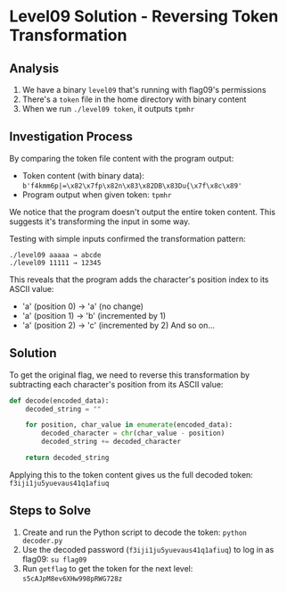 # Level09 Solution - Reversing Token Transformation

## Analysis

1. We have a binary `level09` that's running with flag09's permissions
2. There's a `token` file in the home directory with binary content
3. When we run `./level09 token`, it outputs `tpmhr`

## Investigation Process

By comparing the token file content with the program output:

- Token content (with binary data): `b'f4kmm6p|=\x82\x7fp\x82n\x83\x82DB\x83Du{\x7f\x8c\x89'`
- Program output when given token: `tpmhr`

We notice that the program doesn't output the entire token content. This suggests it's transforming the input in some way.

Testing with simple inputs confirmed the transformation pattern:

```
./level09 aaaaa → abcde
./level09 11111 → 12345
```

This reveals that the program adds the character's position index to its ASCII value:

- 'a' (position 0) → 'a' (no change)
- 'a' (position 1) → 'b' (incremented by 1)
- 'a' (position 2) → 'c' (incremented by 2)
  And so on...

## Solution

To get the original flag, we need to reverse this transformation by subtracting each character's position from its ASCII value:

```python
def decode(encoded_data):
    decoded_string = ""

    for position, char_value in enumerate(encoded_data):
        decoded_character = chr(char_value - position)
        decoded_string += decoded_character

    return decoded_string
```

Applying this to the token content gives us the full decoded token: `f3iji1ju5yuevaus41q1afiuq`

## Steps to Solve

1. Create and run the Python script to decode the token: `python decoder.py`
2. Use the decoded password (`f3iji1ju5yuevaus41q1afiuq`) to log in as flag09: `su flag09`
3. Run `getflag` to get the token for the next level: `s5cAJpM8ev6XHw998pRWG728z`
